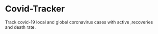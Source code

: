 # Covid-Tracker
Track covid-19 local and global coronavirus cases with active ,recoveries and death rate.
